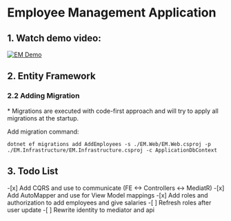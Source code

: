 <h1>Employee Management Application</h1>
<h2>1. Watch demo video: </h2>

[![EM Demo](https://img.youtube.com/vi/dDwdu6Elq8c/0.jpg)](https://www.youtube.com/watch?v=dDwdu6Elq8c)

<h2>2. Entity Framework</h2>
<h3>2.2 Adding Migration</h3>
* Migrations are executed with code-first approach and will try to apply all migrations at the startup.

Add migration command:

`dotnet ef migrations add AddEmployees -s ./EM.Web/EM.Web.csproj -p ./EM.Infrastructure/EM.Infrastructure.csproj -c ApplicationDbContext`

<h2>3. Todo List</h2>
-[x] Add CQRS and use to communicate (FE <-> Controllers <-> MediatR)
-[x] Add AutoMapper and use for View Model mappings
-[x] Add roles and authorization to add employees and give salaries
-[ ] Refresh roles after user update
-[ ] Rewrite identity to mediator and api
